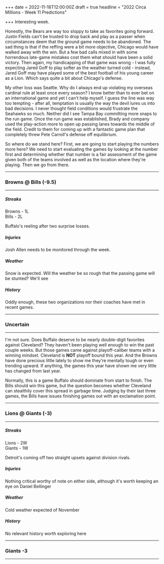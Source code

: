 +++
date = 2022-11-18T12:00:00Z
draft = true
headline = "2022 Circa Millions - Week 11 Predictions"

+++
Interesting week.

Honestly, the Bears are way too sloppy to take as favorites going forward. Justin Fields can't be trusted to drop back and play as a passer when circumstances deem that the ground game needs to be abandoned. The sad thing is that if the reffing were a bit more objective, Chicago would have walked away with the win. But a few bad calls mixed in with some horrendous late-game mistakes cost them what should have been a solid victory. Then again, my handicapping of that game was wrong - I was fully expecting Jared Goff to play softer as the weather turned cold - instead, Jared Goff may have played some of the best football of his young career as a Lion. Which says quite a bit about Chicago's defense.

My other loss was Seattle. Why do I always end up violating my overseas cardinal rule at least once every season? I know better than to ever bet on an international game and yet I can't help myself. I guess the line was way too tempting - after all, temptation is usually the way the devil lures us into bad decisions. I never thought field conditions would frustrate the Seahawks so much. Neither did I see Tampa Bay committing more snaps to the run game. Once the run game was established, Brady and company used the play-action more to open up passing lanes towards the middle of the field. Credit to them for coming up with a fantastic game plan that completely threw Pete Carroll's defense off equilibrium.

So where do we stand here? First, we are going to start playing the numbers more here? We need to start evaluating the games by looking at the number first and determining whether that number is a fair assessment of the game given both of the teams involved as well as the location where they're playing. Then we go from there.

***

### Browns @ Bills (-9.5)

***

##### _Streaks_

Browns - 1L  
Bills - 2L

Buffalo's reeling after two surprise losses.

##### _Injuries_

Josh Allen needs to be monitored through the week. 

##### _Weather_

Snow is expected. Will the weather be so rough that the passing game will be stunted? We'll see

##### _History_

Oddly enough, these two organizations nor their coaches have met in recent games.

***

### Uncertain

***

I'm not sure. Does Buffalo deserve to be nearly double-digit favorites against Cleveland? They haven't been playing well enough to win the past couple weeks. But those games came against playoff-caliber teams with a winning mindset. Cleveland is **NOT** playoff bound this year. And the Browns have done precious little lately to show me they're mentally tough or even trending upward. If anything, the games this year have shown me very little has changed from last year.

Normally, this is a game Buffalo should dominate from start to finish. The Bills should win this game, but the question becomes whether Cleveland can stealthily cover this spread in garbage time. Judging by their last three games, the Bills have issues finishing games out with an exclamation point.

***

### Lions @ Giants (-3)

***

##### _Streaks_

Lions - 2W  
Giants - 1W

Detroit's coming off two straight upsets against division rivals.

##### _Injuries_

Nothing critical worthy of note on either side, although it's worth keeping an eye on Daniel Bellinger

##### _Weather_

Cold weather expected of November

##### _History_

No relevant history worth exploring here

***

### Giants -3

***